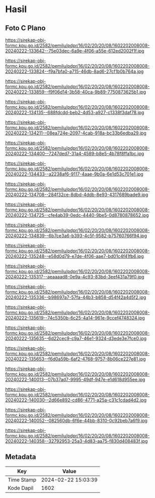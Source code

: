# Hasil

## Foto C Plano

https://sirekap-obj-formc.kpu.go.id/2582/pemilu/pdpr/16/02/20/20/08/1602202008008-20240222-133642--75e03dec-6a9e-4f06-a55e-612ed2002f1f.jpg

https://sirekap-obj-formc.kpu.go.id/2582/pemilu/pdpr/16/02/20/20/08/1602202008008-20240222-133824--f9a7bfa0-a715-46db-8ad6-27cf1b0b764a.jpg

https://sirekap-obj-formc.kpu.go.id/2582/pemilu/pdpr/16/02/20/20/08/1602202008008-20240222-133859--f9f06d14-3b58-40ca-9b89-7750873625b1.jpg

https://sirekap-obj-formc.kpu.go.id/2582/pemilu/pdpr/16/02/20/20/08/1602202008008-20240222-134135--688fdcdd-beb2-4d53-a927-c1338f3daf78.jpg

https://sirekap-obj-formc.kpu.go.id/2582/pemilu/pdpr/16/02/20/20/08/1602202008008-20240222-134211--08ea724e-2097-4cab-918a-bc33b6edba29.jpg

https://sirekap-obj-formc.kpu.go.id/2582/pemilu/pdpr/16/02/20/20/08/1602202008008-20240222-134400--7247ded7-31a4-4589-b8e5-4b78f8ffa1bc.jpg

https://sirekap-obj-formc.kpu.go.id/2582/pemilu/pdpr/16/02/20/20/08/1602202008008-20240222-134433--a2238af6-9117-4aae-9b0a-6e1d53c701e1.jpg

https://sirekap-obj-formc.kpu.go.id/2582/pemilu/pdpr/16/02/20/20/08/1602202008008-20240222-134708--284f32ce-8dbd-4ddb-8e93-4317689bade9.jpg

https://sirekap-obj-formc.kpu.go.id/2582/pemilu/pdpr/16/02/20/20/08/1602202008008-20240222-134725--cfe4ab39-0edc-4440-9be5-0d8780878652.jpg

https://sirekap-obj-formc.kpu.go.id/2582/pemilu/pdpr/16/02/20/20/08/1602202008008-20240222-134839--6b7ce3a6-b393-4c5f-9582-b75760766f94.jpg

https://sirekap-obj-formc.kpu.go.id/2582/pemilu/pdpr/16/02/20/20/08/1602202008008-20240222-135248--e58d0d79-e7de-4f06-aae7-bd01c4f41fb6.jpg

https://sirekap-obj-formc.kpu.go.id/2582/pemilu/pdpr/16/02/20/20/08/1602202008008-20240222-135317--aeaaaad8-0e9a-4c93-83bd-3eef431a79f0.jpg

https://sirekap-obj-formc.kpu.go.id/2582/pemilu/pdpr/16/02/20/20/08/1602202008008-20240222-135336--b98697a7-57fa-44b3-b858-d54f42a4d5f2.jpg

https://sirekap-obj-formc.kpu.go.id/2582/pemilu/pdpr/16/02/20/20/08/1602202008008-20240222-135619--74c5350b-6c25-4a14-961e-9ccef4748324.jpg

https://sirekap-obj-formc.kpu.go.id/2582/pemilu/pdpr/16/02/20/20/08/1602202008008-20240222-135635--6d22cec9-c9a7-46e1-9324-d3ede3e7fce0.jpg

https://sirekap-obj-formc.kpu.go.id/2582/pemilu/pdpr/16/02/20/20/08/1602202008008-20240222-135653--f6d0a59b-6af2-4768-9757-8b06ce227e81.jpg

https://sirekap-obj-formc.kpu.go.id/2582/pemilu/pdpr/16/02/20/20/08/1602202008008-20240222-140013--07b37ad7-9995-49df-947e-e1d618d955ee.jpg

https://sirekap-obj-formc.kpu.go.id/2582/pemilu/pdpr/16/02/20/20/08/1602202008008-20240222-140030--2d66e892-cd86-4771-a25a-c31c1cdad4d2.jpg

https://sirekap-obj-formc.kpu.go.id/2582/pemilu/pdpr/16/02/20/20/08/1602202008008-20240222-140052--082560db-6f6e-44bb-8310-0c92beb7a6f9.jpg

https://sirekap-obj-formc.kpu.go.id/2582/pemilu/pdpr/16/02/20/20/08/1602202008008-20240222-140358--32792953-25a3-4d83-aa75-f830d408483f.jpg


## Metadata

| Key        | Value               |
| ---------- | ------------------- |
| Time Stamp | 2024-02-22 15:03:39 |
| Kode Dapil | 1602                |



